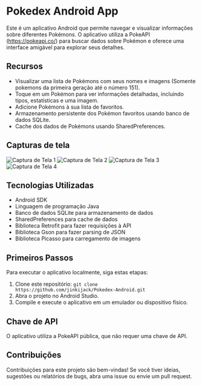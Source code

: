 # Pokedex Android App

Este é um aplicativo Android que permite navegar e visualizar informações sobre diferentes Pokémons. O aplicativo utiliza a PokeAPI (https://pokeapi.co/) para buscar dados sobre Pokémon e oferece uma interface amigável para explorar seus detalhes.

## Recursos

- Visualizar uma lista de Pokémons com seus nomes e imagens (Somente pokemons da primeira geração até o número 151).
- Toque em um Pokémon para ver informações detalhadas, incluindo tipos, estatísticas e uma imagem.
- Adicione Pokémons à sua lista de favoritos.
- Armazenamento persistente dos Pokémon favoritos usando banco de dados SQLite.
- Cache dos dados de Pokémons usando SharedPreferences.

## Capturas de tela

![Captura de Tela 1](![image](https://github.com/jinkijack/Pokedex-Android/assets/63086447/8c658610-4ea9-4e0a-9e04-74eb13296ee0)
)
![Captura de Tela 2](![image](https://github.com/jinkijack/Pokedex-Android/assets/63086447/b7f614d2-7253-49f6-94b2-19ac62bf506f)
)
![Captura de Tela 3](![image](https://github.com/jinkijack/Pokedex-Android/assets/63086447/76b31922-b62f-4763-a17d-adb60a02b559)
)
![Captura de Tela 4](![image](https://github.com/jinkijack/Pokedex-Android/assets/63086447/9f3ce26f-3f98-48ae-900b-903e136d0fde)
)

## Tecnologias Utilizadas

- Android SDK
- Linguagem de programação Java
- Banco de dados SQLite para armazenamento de dados
- SharedPreferences para cache de dados
- Biblioteca Retrofit para fazer requisições à API
- Biblioteca Gson para fazer parsing de JSON
- Biblioteca Picasso para carregamento de imagens

## Primeiros Passos

Para executar o aplicativo localmente, siga estas etapas:

1. Clone este repositório: `git clone https://github.com/jinkijack/Pokedex-Android.git`
2. Abra o projeto no Android Studio.
3. Compile e execute o aplicativo em um emulador ou dispositivo físico.

## Chave de API

O aplicativo utiliza a PokeAPI pública, que não requer uma chave de API.

## Contribuições

Contribuições para este projeto são bem-vindas! Se você tiver ideias, sugestões ou relatórios de bugs, abra uma issue ou envie um pull request.
